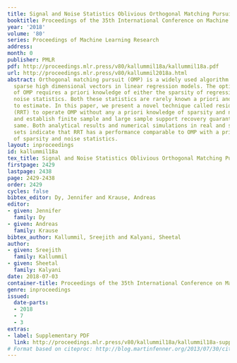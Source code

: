 ```yaml
---
title: Signal and Noise Statistics Oblivious Orthogonal Matching Pursuit
booktitle: Proceedings of the 35th International Conference on Machine Learning
year: '2018'
volume: '80'
series: Proceedings of Machine Learning Research
address: 
month: 0
publisher: PMLR
pdf: http://proceedings.mlr.press/v80/kallummil18a/kallummil18a.pdf
url: http://proceedings.mlr.press/v80/kallummil2018a.html
abstract: Orthogonal matching pursuit (OMP) is a widely used algorithm for recovering
  sparse high dimensional vectors in linear regression models. The optimal performance
  of OMP requires a priori knowledge of either the sparsity of regression vector or
  noise statistics. Both these statistics are rarely known a priori and are very difficult
  to estimate. In this paper, we present a novel technique called residual ratio thresholding
  (RRT) to operate OMP without any a priori knowledge of sparsity and noise statistics
  and establish finite sample and large sample support recovery guarantees for the
  same. Both analytical results and numerical simulations in real and synthetic data
  sets indicate that RRT has a performance comparable to OMP with a priori knowledge
  of sparsity and noise statistics.
layout: inproceedings
id: kallummil18a
tex_title: Signal and Noise Statistics Oblivious Orthogonal Matching Pursuit
firstpage: 2429
lastpage: 2438
page: 2429-2438
order: 2429
cycles: false
bibtex_editor: Dy, Jennifer and Krause, Andreas
editor:
- given: Jennifer
  family: Dy
- given: Andreas
  family: Krause
bibtex_author: Kallummil, Sreejith and Kalyani, Sheetal
author:
- given: Sreejith
  family: Kallummil
- given: Sheetal
  family: Kalyani
date: 2018-07-03
container-title: Proceedings of the 35th International Conference on Machine Learning
genre: inproceedings
issued:
  date-parts:
  - 2018
  - 7
  - 3
extras:
- label: Supplementary PDF
  link: http://proceedings.mlr.press/v80/kallummil18a/kallummil18a-supp.pdf
# Format based on citeproc: http://blog.martinfenner.org/2013/07/30/citeproc-yaml-for-bibliographies/
---
```

